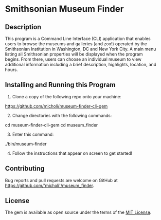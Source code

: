 # Smithsonian Museum Finder

## Description

This program is a Command Line Interface (CLI) application that enables users to browse the museums and galleries (and zoo!) operated by the Smithsonian Institution in Washington, DC and New York City. A main menu listing all Smithsonian properties will be displayed when the program begins. From there, users can choose an individual museum to view additional information including a brief description, highlights, location, and hours.

## Installing and Running this Program

1. Clone a copy of the following repo onto your machine:

https://github.com/micholi/museum-finder-cli-gem

2. Change directories with the following commands:

cd museum-finder-cli-gem
cd museum_finder

3. Enter this command:

./bin/museum-finder

4. Follow the instructions that appear on screen to get started!

## Contributing

Bug reports and pull requests are welcome on GitHub at https://github.com/'micholi'/museum_finder.

## License

The gem is available as open source under the terms of the [MIT License](https://opensource.org/licenses/MIT).
